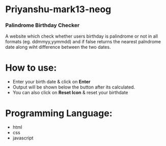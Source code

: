 # Priyanshu-mark13-neog
### Palindrome Birthday Checker
A website which check whether users birthday is palindrome or not in all formats (eg. ddmmyy,yymmdd) and if false returns the nearest palndrome date along wiht difference between the two dates.

# How to use:
 - Enter your birth date & click on **Enter**
 - Output will be shown below the button after its calculated.
 - You can also click on **Reset Icon** & reset your birthdate
 
# Programming Language:
 - html
 - css 
 - javascript 
